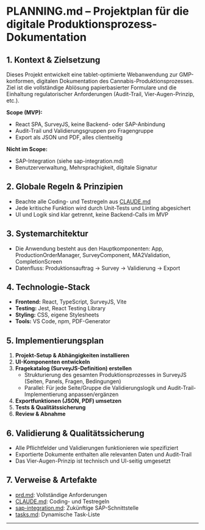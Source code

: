 # PLANNING.md – Projektplan für die digitale Produktionsprozess-Dokumentation

## 1. Kontext & Zielsetzung

Dieses Projekt entwickelt eine tablet-optimierte Webanwendung zur GMP-konformen, digitalen Dokumentation des Cannabis-Produktionsprozesses. Ziel ist die vollständige Ablösung papierbasierter Formulare und die Einhaltung regulatorischer Anforderungen (Audit-Trail, Vier-Augen-Prinzip, etc.).

**Scope (MVP):**
- React SPA, SurveyJS, keine Backend- oder SAP-Anbindung
- Audit-Trail und Validierungsgruppen pro Fragengruppe
- Export als JSON und PDF, alles clientseitig

**Nicht im Scope:**
- SAP-Integration (siehe sap-integration.md)
- Benutzerverwaltung, Mehrsprachigkeit, digitale Signatur

## 2. Globale Regeln & Prinzipien

- Beachte alle Coding- und Testregeln aus [CLAUDE.md](../CLAUDE.md)
- Jede kritische Funktion wird durch Unit-Tests und Linting abgesichert
- UI und Logik sind klar getrennt, keine Backend-Calls im MVP

## 3. Systemarchitektur

- Die Anwendung besteht aus den Hauptkomponenten: App, ProductionOrderManager, SurveyComponent, MA2Validation, CompletionScreen
- Datenfluss: Produktionsauftrag → Survey → Validierung → Export

## 4. Technologie-Stack

- **Frontend:** React, TypeScript, SurveyJS, Vite
- **Testing:** Jest, React Testing Library
- **Styling:** CSS, eigene Stylesheets
- **Tools:** VS Code, npm, PDF-Generator

## 5. Implementierungsplan

1. **Projekt-Setup & Abhängigkeiten installieren**
2. **UI-Komponenten entwickeln**
3. **Fragekatalog (SurveyJS-Definition) erstellen**
   - Strukturierung des gesamten Produktionsprozesses in SurveyJS (Seiten, Panels, Fragen, Bedingungen)
   - Parallel: Für jede Seite/Gruppe die Validierungslogik und Audit-Trail-Implementierung anpassen/ergänzen
4. **Exportfunktionen (JSON, PDF) umsetzen**
5. **Tests & Qualitätssicherung**
6. **Review & Abnahme**

## 6. Validierung & Qualitätssicherung

- Alle Pflichtfelder und Validierungen funktionieren wie spezifiziert
- Exportierte Dokumente enthalten alle relevanten Daten und Audit-Trail
- Das Vier-Augen-Prinzip ist technisch und UI-seitig umgesetzt

## 7. Verweise & Artefakte

- [prd.md](./prd.md): Vollständige Anforderungen
- [CLAUDE.md](../CLAUDE.md): Coding- und Testregeln
- [sap-integration.md](./sap-integration.md): Zukünftige SAP-Schnittstelle
- [tasks.md](./tasks.md): Dynamische Task-Liste

--- 